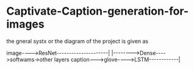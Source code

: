# Captivate-Caption-generation-for-images

the gneral systx or the diagram of the project is given as


image---->ResNet---------------------|
                                     |-------->Dense---->softwams->other layers
caption--->glove---->LSTM------------|
